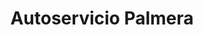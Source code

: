 ---
title: "Autoservicio Palmera"
url: /ciudad-autonoma-de-buenos-aires/autoservicio-palmera/
shop: Lebensmittel
---